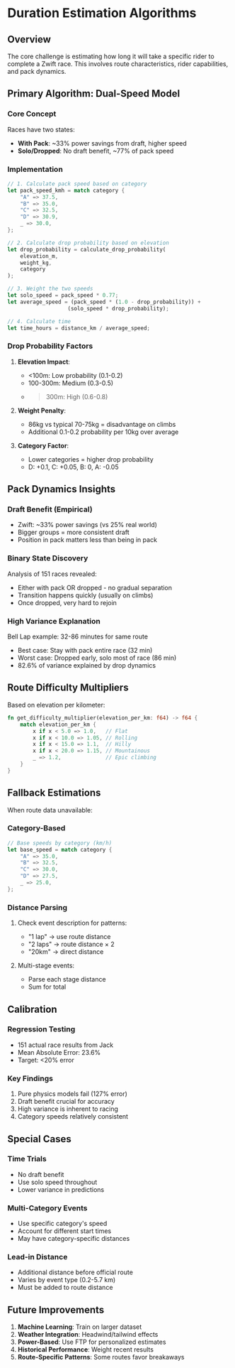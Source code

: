 # Duration Estimation Algorithms

## Overview

The core challenge is estimating how long it will take a specific rider to complete a Zwift race. This involves route characteristics, rider capabilities, and pack dynamics.

## Primary Algorithm: Dual-Speed Model

### Core Concept
Races have two states:
- **With Pack**: ~33% power savings from draft, higher speed
- **Solo/Dropped**: No draft benefit, ~77% of pack speed

### Implementation

```rust
// 1. Calculate pack speed based on category
let pack_speed_kmh = match category {
    "A" => 37.5,
    "B" => 35.0,
    "C" => 32.5,
    "D" => 30.9,
    _ => 30.0,
};

// 2. Calculate drop probability based on elevation
let drop_probability = calculate_drop_probability(
    elevation_m,
    weight_kg,
    category
);

// 3. Weight the two speeds
let solo_speed = pack_speed * 0.77;
let average_speed = (pack_speed * (1.0 - drop_probability)) + 
                   (solo_speed * drop_probability);

// 4. Calculate time
let time_hours = distance_km / average_speed;
```

### Drop Probability Factors

1. **Elevation Impact**:
   - <100m: Low probability (0.1-0.2)
   - 100-300m: Medium (0.3-0.5)
   - >300m: High (0.6-0.8)

2. **Weight Penalty**:
   - 86kg vs typical 70-75kg = disadvantage on climbs
   - Additional 0.1-0.2 probability per 10kg over average

3. **Category Factor**:
   - Lower categories = higher drop probability
   - D: +0.1, C: +0.05, B: 0, A: -0.05

## Pack Dynamics Insights

### Draft Benefit (Empirical)
- Zwift: ~33% power savings (vs 25% real world)
- Bigger groups = more consistent draft
- Position in pack matters less than being in pack

### Binary State Discovery
Analysis of 151 races revealed:
- Either with pack OR dropped - no gradual separation
- Transition happens quickly (usually on climbs)
- Once dropped, very hard to rejoin

### High Variance Explanation
Bell Lap example: 32-86 minutes for same route
- Best case: Stay with pack entire race (32 min)
- Worst case: Dropped early, solo most of race (86 min)
- 82.6% of variance explained by drop dynamics

## Route Difficulty Multipliers

Based on elevation per kilometer:

```rust
fn get_difficulty_multiplier(elevation_per_km: f64) -> f64 {
    match elevation_per_km {
        x if x < 5.0 => 1.0,   // Flat
        x if x < 10.0 => 1.05, // Rolling
        x if x < 15.0 => 1.1,  // Hilly
        x if x < 20.0 => 1.15, // Mountainous
        _ => 1.2,              // Epic climbing
    }
}
```

## Fallback Estimations

When route data unavailable:

### Category-Based
```rust
// Base speeds by category (km/h)
let base_speed = match category {
    "A" => 35.0,
    "B" => 32.5,
    "C" => 30.0,
    "D" => 27.5,
    _ => 25.0,
};
```

### Distance Parsing
1. Check event description for patterns:
   - "1 lap" → use route distance
   - "2 laps" → route distance × 2
   - "20km" → direct distance

2. Multi-stage events:
   - Parse each stage distance
   - Sum for total

## Calibration

### Regression Testing
- 151 actual race results from Jack
- Mean Absolute Error: 23.6%
- Target: <20% error

### Key Findings
1. Pure physics models fail (127% error)
2. Draft benefit crucial for accuracy
3. High variance is inherent to racing
4. Category speeds relatively consistent

## Special Cases

### Time Trials
- No draft benefit
- Use solo speed throughout
- Lower variance in predictions

### Multi-Category Events
- Use specific category's speed
- Account for different start times
- May have category-specific distances

### Lead-in Distance
- Additional distance before official route
- Varies by event type (0.2-5.7 km)
- Must be added to route distance

## Future Improvements

1. **Machine Learning**: Train on larger dataset
2. **Weather Integration**: Headwind/tailwind effects
3. **Power-Based**: Use FTP for personalized estimates
4. **Historical Performance**: Weight recent results
5. **Route-Specific Patterns**: Some routes favor breakaways
